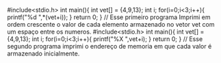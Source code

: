 #include<stdio.h>
int main(){
  int vet[] = {4,9,13};
  int i;
  for(i=0;i<3;i++){
  printf("%d ",*(vet+i));
  }
    return 0;
}
// Esse primeiro programa Imprimi em ordem crescente o valor de cada elemento armazenado no vetor vet com um espaço entre os numeros.
#include<stdio.h>
int main(){
  int vet[] = {4,9,13};
  int i;
  for(i=0;i<3;i++){
  printf("%X ",vet+i);
  }
    return 0;
}
// Esse segundo programa imprimi o endereço de memoria em que cada valor é armazenado inicialmente.
